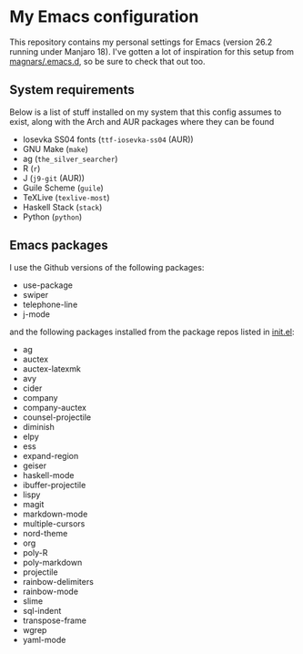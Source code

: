 # My Emacs configuration

This repository contains my personal settings for Emacs (version 26.2 running under Manjaro 18).
I've gotten a lot of inspiration for this setup from [magnars/.emacs.d](https://github.com/magnars/.emacs.d), so be sure to check that out too.


## System requirements

Below is a list of stuff installed on my system that this config assumes to exist, along with the Arch and AUR packages where they can be found

  * Iosevka SS04 fonts (`ttf-iosevka-ss04` (AUR))
  * GNU Make (`make`)
  * ag (`the_silver_searcher`)
  * R (`r`)
  * J (`j9-git` (AUR))
  * Guile Scheme (`guile`)
  * TeXLive (`texlive-most`)
  * Haskell Stack (`stack`)
  * Python (`python`)


## Emacs packages

I use the Github versions of the following packages:

  * use-package
  * swiper
  * telephone-line
  * j-mode

and the following packages installed from the package repos listed in [init.el](./init.el):

  * ag
  * auctex
  * auctex-latexmk
  * avy
  * cider
  * company
  * company-auctex
  * counsel-projectile
  * diminish
  * elpy
  * ess
  * expand-region
  * geiser
  * haskell-mode
  * ibuffer-projectile
  * lispy
  * magit
  * markdown-mode
  * multiple-cursors
  * nord-theme
  * org
  * poly-R
  * poly-markdown
  * projectile
  * rainbow-delimiters
  * rainbow-mode
  * slime
  * sql-indent
  * transpose-frame
  * wgrep
  * yaml-mode
